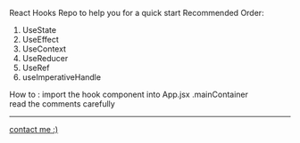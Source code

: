 React Hooks Repo to help you for a quick start
Recommended Order:

<ol>
<li>UseState</li>
<li>UseEffect</li>
<li>UseContext</li>
<li>UseReducer</li>
<li>UseRef</li>
<li>useImperativeHandle</li>
</ol>

How to :
import the hook component into App.jsx .mainContainer <br> read the comments carefully
<br>

<hr>
<a href="https://ahmed-elshennawy.vercel.app/">contact me :)</a>
